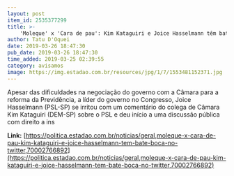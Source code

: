 ```yaml
---
layout: post
item_id: 2535377299
title: >-
    'Moleque' x 'Cara de pau': Kim Kataguiri e Joice Hasselmann têm bate-boca no Twitter
author: Tatu D'Oquei
date: 2019-03-26 18:47:30
pub_date: 2019-03-26 18:47:30
time_added: 2019-03-25 02:39:55
category: avisamos
image: https://img.estadao.com.br/resources/jpg/1/7/1553481152371.jpg
---
```


Apesar das dificuldades na negociação do governo com a Câmara para a reforma da Previdência, a líder do governo no Congresso, Joice Hasselmann (PSL-SP) se irritou com um comentário do colega de Câmara Kim Kataguiri (DEM-SP) sobre o PSL e deu início a uma discussão pública com direito a ins

**Link:** [https://politica.estadao.com.br/noticias/geral,moleque-x-cara-de-pau-kim-kataguiri-e-joice-hasselmann-tem-bate-boca-no-twitter,70002766892](https://politica.estadao.com.br/noticias/geral,moleque-x-cara-de-pau-kim-kataguiri-e-joice-hasselmann-tem-bate-boca-no-twitter,70002766892)

